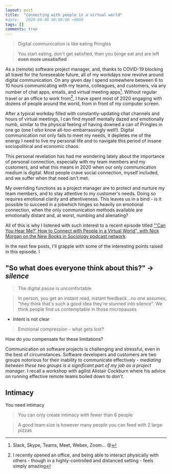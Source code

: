 ```yaml
---
layout: post
title:  "Connecting with people in a virtual world"
#date:   2020-00-00 00:00:00 +0000
tags: []
comments: true
---
```


> Digital communication is like eating Pringles

> You start eating, don't get satisfied, then you binge eat and are left **even more unsatisfied**

As a (remote) software project manager, and, thanks to COVID-19 blocking all travel for the foreseeable future, all of my workdays now revolve around digital communication. On any given day I spend somewhere between 6 to 10 hours communicating with my teams, colleagues, and customers, via any number of chat apps, emails, and virtual meeting apps[^1]. Without regular travel or an office to work from[^2], I have spent most of 2020 engaging with dozens of people around the world, from in front of my computer screen.

 After a typical workday filled with constantly-updating chat channels and hours of virtual meetings, I can find myself mentally dazed and emotionally numb, similar to the physical feeling of having downed a can of Pringles in one go (one I *also* know all-too-embarrassingly well!). Digital communication not only fails to meet my needs, it depletes me of the energy I need to live my personal life and to navigate this period of insane sociopolitical and economic chaos. 

This personal revelation has had me wondering lately about the importance of personal connection, especially with my team members and my customers, and what this means in 2020 when our only communication medium is digital. Most people crave social connection, myself included, and we suffer when that need isn't met. 

My overriding functions as a project manager are to protect and nurture my team members, and to stay attentive to my customer's needs. Doing so requires emotional clarity and attentiveness. This leaves us in a bind - is it possible to succeed in a jobwhich hinges so heavily on emotional connection, when the only communication methods available are emotionally distant and, at worst, numbing and alienating?


All of this is why I listened with such interest to a recent episode titled ["'Can You Hear Me?' How to Connect with People in a Virtual World", with Nick Morgan on the New Books in Sociology podcast network](https://open.spotify.com/episode/51wlk6LF7vYeIaXVqNYtcr?si=mDlxUxCeTK-7hkV2GuUIgQ).

In the next few posts, I'll grapple with some of the interesting points raised in this episode. I 
## "So what does everyone think about this?" -> *silence*

> The digital pause is uncomfortable

> In person, you get an instant read, instant feedback...no one assumes, "they think that's such a good idea they're stunned into silence". We think people find us contemptable in those micropauses

- Intent is not clear

> Emotional compression - what gets lost?

How do you compensate for these limitations?

Communication on software projects is challenging and stressful, even in the best of circumstances. Software developers and customers are two groups notorious for their inability to communicate effectively - *mediating between these two groups is a significant part of my job as a project manager*. I recall a workshop with agilist Alistair Cockburn where his advice on running effective remote teams boiled down to *don't*.

## Intimacy

You need intimacy

> You can only create intimacy with fewer than 6 people

> A good team size is however many people you can feed with 2 large pizzas


[^1]: Slack, Skype, Teams, Meet, Webex, Zoom... 😵
[^2]: I recently opened an office, and being able to interact physically with others - though in a highly-controlled and distanced setting - feels simply amazing